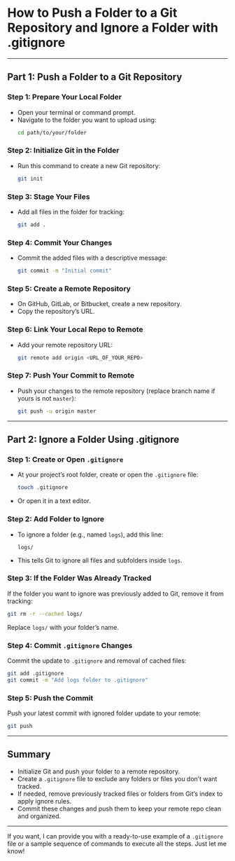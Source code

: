 
# How to Push a Folder to a Git Repository and Ignore a Folder with .gitignore

---

## Part 1: Push a Folder to a Git Repository

### Step 1: Prepare Your Local Folder
- Open your terminal or command prompt.
- Navigate to the folder you want to upload using:
  ```bash
  cd path/to/your/folder
  ```

### Step 2: Initialize Git in the Folder
- Run this command to create a new Git repository:
  ```bash
  git init
  ```

### Step 3: Stage Your Files
- Add all files in the folder for tracking:
  ```bash
  git add .
  ```

### Step 4: Commit Your Changes
- Commit the added files with a descriptive message:
  ```bash
  git commit -m "Initial commit"
  ```

### Step 5: Create a Remote Repository
- On GitHub, GitLab, or Bitbucket, create a new repository.
- Copy the repository’s URL.

### Step 6: Link Your Local Repo to Remote
- Add your remote repository URL:
  ```bash
  git remote add origin <URL_OF_YOUR_REPO>
  ```

### Step 7: Push Your Commit to Remote
- Push your changes to the remote repository (replace branch name if yours is not `master`):
  ```bash
  git push -u origin master
  ```

---

## Part 2: Ignore a Folder Using .gitignore

### Step 1: Create or Open `.gitignore`
- At your project’s root folder, create or open the `.gitignore` file:
  ```bash
  touch .gitignore
  ```
- Or open it in a text editor.

### Step 2: Add Folder to Ignore
- To ignore a folder (e.g., named `logs`), add this line:
  ```
  logs/
  ```
- This tells Git to ignore all files and subfolders inside `logs`.

### Step 3: If the Folder Was Already Tracked
If the folder you want to ignore was previously added to Git, remove it from tracking:
```bash
git rm -r --cached logs/
```
Replace `logs/` with your folder’s name.

### Step 4: Commit `.gitignore` Changes
Commit the update to `.gitignore` and removal of cached files:
```bash
git add .gitignore
git commit -m "Add logs folder to .gitignore"
```

### Step 5: Push the Commit
Push your latest commit with ignored folder update to your remote:
```bash
git push
```

---

## Summary

- Initialize Git and push your folder to a remote repository.
- Create a `.gitignore` file to exclude any folders or files you don’t want tracked.
- If needed, remove previously tracked files or folders from Git’s index to apply ignore rules.
- Commit these changes and push them to keep your remote repo clean and organized.

---

If you want, I can provide you with a ready-to-use example of a `.gitignore` file or a sample sequence of commands to execute all the steps. Just let me know!